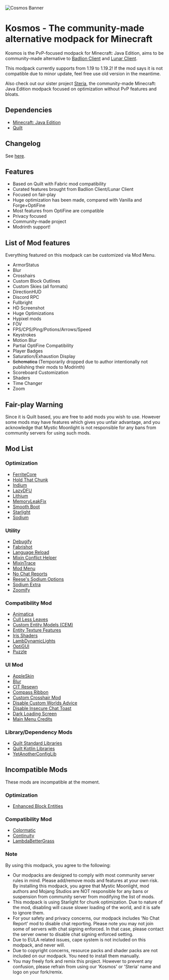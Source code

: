 ![Cosmos Banner](https://user-images.githubusercontent.com/25527589/206985419-a8c13d4f-e893-4ec8-be9b-08421a7922d2.png)

# Kosmos - The community-made alternative modpack for Minecraft
Kosmos is the PvP-focused modpack for Minecraft: Java Edition, aims to be community-made alternative to [Badlion Client](https://www.badlion.net/) and [Lunar Client](https://www.lunarclient.com/).

This modpack currently supports from 1.19 to 1.19.2! If the mod says it is not compatible due to minor update, feel free use old version in the meantime.

Also check out our sister project [Steria](https://github.com/MysticMoonlight/Steria), the community-made Minecraft: Java Edition modpack focused on optimization without PvP features and bloats.

## Dependencies
* [Minecraft: Java Edition](https://minecraft.net)
* [Quilt](https://quiltmc.org/en/)

## Changelog
See [here](https://github.com/MysticMoonlight/Kosmos/releases).

## Features
* Based on Quilt with Fabric mod compatibility
* Curated features brought from Badlion Client/Lunar Client
* Focused on fair-play
* Huge optimization has been made, compared with Vanilla and Forge+OptiFine
* Most features from OptiFine are compatible
* Privacy focused
* Community-made project
* Modrinth support!

## List of Mod features
Everything featured on this modpack can be customized via Mod Menu.

* ArmorStatus
* Blur
* Crosshairs
* Custom Block Outlines
* Custom Skies (all formats)
* DirectionHUD
* Discord RPC
* Fullbright
* HD Screenshot
* Huge Optimizations
* Hypixel mods
* FOV
* FPS/CPS/Ping/Potions/Arrows/Speed
* Keystrokes
* Motion Blur
* Partial OptiFine Compatibility
* Player Badges
* Saturation/Exhaustion Display
* ~~Schematica~~ (Temporarily dropped due to author intentionally not publishing their mods to Modrinth)
* Scoreboard Customization
* Shaders
* Time Changer
* Zoom

## Fair-play Warning
Since it is Quilt based, you are free to add mods you wish to use. However some mods may have features which gives you unfair advantage, and you acknowledge that Mystic Moonlight is not responsible for any bans from community servers for using such mods.

## Mod List
### Optimization
* [FerriteCore](https://modrinth.com/mod/ferrite-core)
* [Hold That Chunk](https://modrinth.com/mod/hold-that-chunk)
* [Indium](https://www.modrinth.com/mod/indium/)
* [LazyDFU](https://modrinth.com/mod/lazydfu)
* [Lithium](https://modrinth.com/mod/lithium)
* [MemoryLeakFix](https://modrinth.com/mod/memoryleakfix)
* [Smooth Boot](https://modrinth.com/mod/smoothboot-fabric)
* [Starlight](https://modrinth.com/mod/starlight)
* [Sodium](https://modrinth.com/mod/sodium)

### Utility
* [Debugify](https://modrinth.com/mod/debugify)
* [Fabrishot](https://modrinth.com/mod/fabrishot)
* [Language Reload](https://modrinth.com/mod/language-reload)
* [Mixin Conflict Helper](https://modrinth.com/mod/mixin-conflict-helper)
* [MixinTrace](https://modrinth.com/mod/mixintrace)
* [Mod Menu](https://modrinth.com/mod/modmenu)
* [No Chat Reports](https://modrinth.com/mod/no-chat-reports)
* [Reese's Sodium Options](https://modrinth.com/mod/reeses-sodium-options)
* [Sodium Extra](https://modrinth.com/mod/sodium-extra)
* [Zoomify](https://modrinth.com/mod/zoomify)

### Compatibility Mod
* [Animatica](https://modrinth.com/mod/animatica)
* [Cull Less Leaves](https://modrinth.com/mod/cull-less-leaves)
* [Custom Entity Models (CEM)](https://modrinth.com/mod/cem)
* [Entity Texture Features](https://modrinth.com/mod/entitytexturefeatures)
* [Iris Shaders](https://modrinth.com/mod/iris)
* [LambDynamicLights](https://modrinth.com/mod/lambdynamiclights)
* [OptiGUI](https://modrinth.com/mod/optigui)
* [Puzzle](https://modrinth.com/mod/puzzle)

### UI Mod
* [AppleSkin](https://modrinth.com/mod/appleskin)
* [Blur](https://modrinth.com/mod/blur-fabric)
* [CIT Resewn](https://modrinth.com/mod/cit-resewn)
* [Compass Ribbon](https://modrinth.com/mod/compass-ribbon)
* [Custom Crosshair Mod](https://modrinth.com/mod/custom-crosshair-mod)
* [Disable Custom Worlds Advice](https://modrinth.com/mod/dcwa)
* [Disable Insecure Chat Toast](https://modrinth.com/mod/disableinsecurechattoast)
* [Dark Loading Screen](https://modrinth.com/mod/dark-loading-screen)
* [Main Menu Credits](https://modrinth.com/mod/main-menu-credits)

### Library/Dependency Mods
* [Quilt Standard Libraries](https://modrinth.com/mod/qsl)
* [Quilt Kotlin Libraries](https://modrinth.com/mod/qkl)
* [YetAnotherConfigLib](https://modrinth.com/mod/yacl)

## Incompatible Mods
These mods are incompatible at the moment.

### Optimization
* [Enhanced Block Entities](https://modrinth.com/mod/ebe)

### Compatibility Mod
* [Colormatic](https://modrinth.com/mod/colormatic)
* [Continuity](https://modrinth.com/mod/continuity)
* [LambdaBetterGrass](https://modrinth.com/mod/lambdabettergrass)

### Note
By using this modpack, you agree to the following:
* Our modpacks are designed to comply with most community server rules in mind. Please add/remove mods and features at your own risk. By installing this modpack, you agree that Mystic Moonlight, mod authors and Mojang Studios are NOT responsible for any bans or suspension from community server from modifying the list of mods.
* This modpack is using Starlight for chunk optimization. Due to nature of the mod, disabling will cause slower loading of the world, and it is safe to ignore them.
* For your safety and privacy concerns, our modpack includes 'No Chat Report' mod to disable chat reporting. Please note you may not join some of servers with chat signing enforced. In that case, please contact the server owner to disable chat signing enforced setting.
* Due to EULA related issues, cape system is not included on this modpack, and never will.
* Due to copyright concerns, resource packs and shader packs are not included on our modpack. You need to install them manually.
* You may freely fork and remix this project. However to prevent any confusion, please refrain from using our 'Kosmos' or 'Steria' name and logo on your fork/remix.
	


